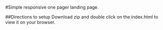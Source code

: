 #Simple responsive one pager landing page.

##Directions to setup
Download zip and double click on the index.html to view it on your browser. 
